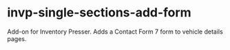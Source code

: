# invp-single-sections-add-form
Add-on for Inventory Presser. Adds a Contact Form 7 form to vehicle details pages.
